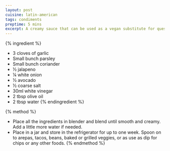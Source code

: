 ```yaml
---
layout: post
cuisine: latin-american
tags: condiments
preptime: 5 mins
excerpt: A creamy sauce that can be used as a vegan substitute for queso dip or as a topping for tacos and other Mexican dishes.
---
```


{% ingredient %}
- 3 cloves of garlic
- Small bunch parsley
- Small bunch coriander
- ½ jalapeno
- ¼ white onion
- ½ avocado
- ½ coarse salt
- 30ml white vinegar
- 2 tbsp olive oil
- 2 tbsp water
{% endingredient %}

{% method %}
- Place all the ingredients in blender and blend until smooth and creamy. Add a little more water if needed.
- Place in a jar and store in the refrigerator for up to one week. Spoon on to arepas, tacos, beans, baked or grilled veggies, or as use as dip for chips or any other foods.
{% endmethod %}